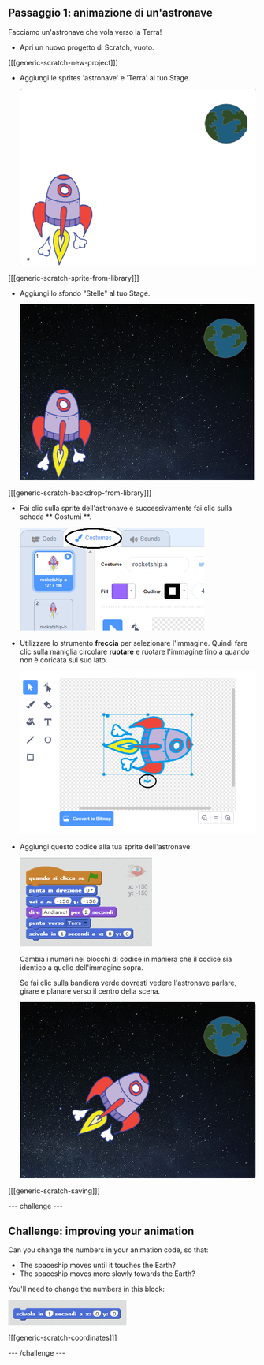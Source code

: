 ## Passaggio 1: animazione di un'astronave

Facciamo un'astronave che vola verso la Terra!

+ Apri un nuovo progetto di Scratch, vuoto.

[[[generic-scratch-new-project]]]

+ Aggiungi le sprites 'astronave' e 'Terra' al tuo Stage.
    
    ![Sprites dell'astronave e della terra](images/space-sprites.png)

[[[generic-scratch-sprite-from-library]]]

+ Aggiungi lo sfondo "Stelle" al tuo Stage.
    
    ![Uno sfondo spaziale](images/space-backdrop.png)

[[[generic-scratch-backdrop-from-library]]]

+ Fai clic sulla sprite dell'astronave e successivamente fai clic sulla scheda ** Costumi **.
    
    ![Sprite del costume](images/space-costume.png)

+ Utilizzare lo strumento **freccia** per selezionare l'immagine. Quindi fare clic sulla maniglia circolare **ruotare** e ruotare l'immagine fino a quando non è coricata sul suo lato.
    
    ![Ruotando un costume](images/space-rotate.png)

+ Aggiungi questo codice alla tua sprite dell'astronave:
    
    ![Codice dell'astronave](images/space-animate.png)
    
    Cambia i numeri nei blocchi di codice in maniera che il codice sia identico a quello dell'immagine sopra.
    
    Se fai clic sulla bandiera verde dovresti vedere l'astronave parlare, girare e planare verso il centro della scena.
    
    ![Testing a spaceship animation](images/space-animate-stage.png)

[[[generic-scratch-saving]]]

\--- challenge \---

## Challenge: improving your animation

Can you change the numbers in your animation code, so that:

+ The spaceship moves until it touches the Earth?
+ The spaceship moves more slowly towards the Earth?

You'll need to change the numbers in this block:

![Glide block](images/space-glide.png)

[[[generic-scratch-coordinates]]]

\--- /challenge \---